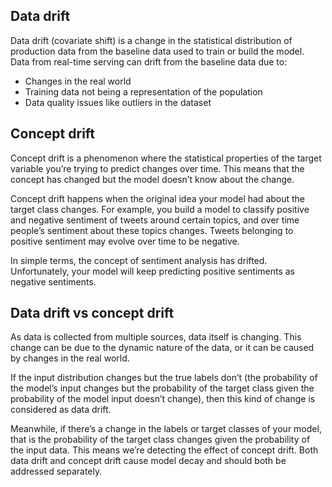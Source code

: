 ## Data drift

Data drift (covariate shift) is a change in the statistical distribution of production data from the baseline data used to train or build the model. Data from real-time serving can drift from the baseline data due to:

*	Changes in the real world
* Training data not being a representation of the population
*	Data quality issues like outliers in the dataset

## Concept drift

Concept drift is a phenomenon where the statistical properties of the target variable you’re trying to predict changes over time. This means that the concept has changed but the model doesn’t know about the change. 

Concept drift happens when the original idea your model had about the target class changes. For example, you build a model to classify positive and negative sentiment of tweets around certain topics, and over time people’s sentiment about these topics changes. Tweets belonging to positive sentiment may evolve over time to be negative. 

In simple terms, the concept of sentiment analysis has drifted. Unfortunately, your model will keep predicting positive sentiments as negative sentiments.

## Data drift vs concept drift

As data is collected from multiple sources, data itself is changing. This change can be due to the dynamic nature of the data, or it can be caused by changes in the real world.

If the input distribution changes but the true labels don’t (the probability of the model’s input changes but the probability of the target class given the probability of the model input doesn’t change), then this kind of change is considered as data drift.

Meanwhile, if there’s a change in the labels or target classes of your model, that is the probability of the target class changes given the probability of the input data. This means we’re detecting the effect of concept drift. Both data drift and concept drift cause model decay and should both be addressed separately.
